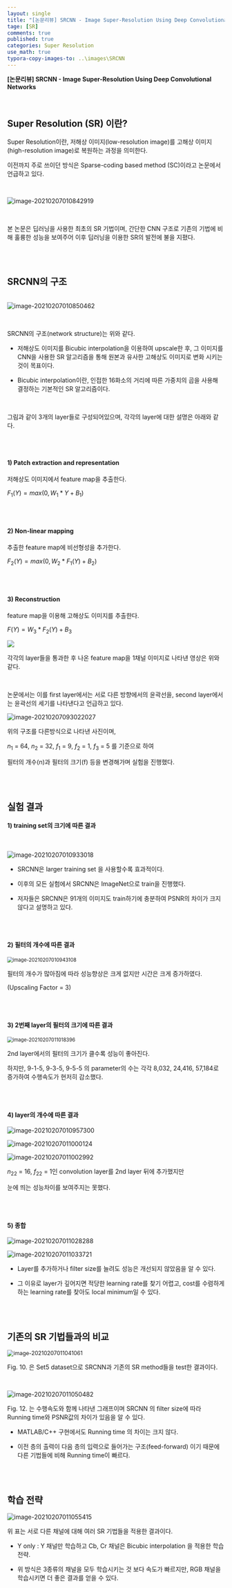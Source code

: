 ```yaml
---
layout: single
title: "[논문리뷰] SRCNN - Image Super-Resolution Using Deep Convolutional Networks"
tage: [SR]
comments: true
published: true
categories: Super Resolution
use_math: true
typora-copy-images-to: ..\images\SRCNN
---
```




**[논문리뷰] SRCNN - Image Super-Resolution Using Deep Convolutional Networks**

<br/>

## Super Resolution (SR) 이란?

Super Resolution이란, 저해상 이미지(low-resolution image)를 고해상 이미지(high-resolution image)로 복원하는 과정을 의미한다.

이전까지 주로 쓰이던 방식은 Sparse-coding based method (SC)이라고 논문에서 언급하고 있다.

<br/>

![image-20210207010842919](/images/SRCNN/image-20210207010842919.png)

<br/>

본 논문은 딥러닝을 사용한 최초의 SR 기법이며, 간단한 CNN 구조로 기존의 기법에 비해 훌륭한 성능을 보여주어 이후 딥러닝을 이용한 SR의 발전에 불을 지폈다.

<br/>

<br/>

## SRCNN의 구조

<br/>![image-20210207010850462](/images/SRCNN/image-20210207010850462.png)

<br/>

SRCNN의 구조(network structure)는 위와 같다. 

- 저해상도 이미지를 Bicubic interpolation을 이용하여 upscale한 후, 그 이미지를 CNN을 사용한 SR 알고리즘을 통해 원본과 유사한 고해상도 이미지로 변화 시키는 것이 목표이다.

  

- Bicubic interpolation이란, 인접한 16화소의 거리에 따른 가중치의 곱을 사용해 결정하는 기본적인 SR 알고리즘이다.

<br/>

그림과 같이 3개의 layer들로 구성되어있으며, 각각의 layer에 대한 설명은 아래와 같다.

<br/>

<br/>

#### 1) **Patch extraction and representation**

저해상도 이미지에서 feature map을 추출한다.

$F_1(Y) = max(0,W_1*Y+B_1)$

<br/>

<br/>


#### 2) **Non-linear mapping**

추출한 feature map에 비선형성을 추가한다.

$F_2(Y) = max(0,W_2*F_1(Y)+B_2)$

<br/>

<br/>

#### 3) **Reconstruction**

feature map을 이용해 고해상도 이미지를 추출한다.

$F(Y) = W_3*F_2(Y)+B_3$



![](/images/SRCNN/image-20210207010901807.png)



각각의 layer들을 통과한 후 나온 feature map을 1채널 이미지로 나타낸 영상은 위와 같다. 

<br/>

논문에서는 이를 first layer에서는 서로 다른 방향에서의 윤곽선을, second layer에서는 윤곽선의 세기를 나타낸다고 언급하고 있다.



![image-20210207093022027](/images/SRCNN/image-20210207093022027.png)



위의 구조를 다른방식으로 나타낸 사진이며,

$n_1$ = 64, $n_2$ = 32, $f_1$ = 9, $f_2$ = 1, $f_3$ = 5 를 기준으로 하여

필터의 개수(n)과 필터의 크기(f) 등을 변경해가며 실험을 진행했다.

<br/>

<br/>

## 실험 결과



#### 1) training set의 크기에 따른 결과

<br/>

![image-20210207010933018](/images/SRCNN/image-20210207010933018.png)



- SRCNN은 larger training set 을 사용할수록 효과적이다. 

- 이후의 모든 실험에서 SRCNN은 ImageNet으로 train을 진행했다.

- 저자들은 SRCNN은 91개의 이미지도 train하기에 충분하여 PSNR의 차이가 크지 않다고 설명하고 있다.

<br/>

<br/>

#### 2) 필터의 개수에 따른 결과



<img src="/images/SRCNN/image-20210207010943108.png" alt="image-20210207010943108" style="zoom:80%;" />



필터의 개수가 많아짐에 따라 성능향상은 크게 없지만 시간은 크게 증가하였다. 

(Upscaling Factor = 3)

<br/>

<br/>

#### 3) 2번째 layer의 필터의 크기에 따른 결과



<img src="/images/SRCNN/image-20210207011018396.png" alt="image-20210207011018396" style="zoom:80%;" />



2nd layer에서의 필터의 크기가 클수록 성능이 좋아진다.

하지만, 9-1-5, 9-3-5, 9-5-5 의 parameter의 수는 각각 8,032, 24,416, 57,184로 증가하여 수행속도가 현저히 감소했다.

<br/>

<br/>

#### 4) layer의 개수에 따른 결과



![image-20210207010957300](/images/SRCNN/image-20210207010957300.png)

![image-20210207011000124](/images/SRCNN/image-20210207011000124.png)

![image-20210207011002992](/images/SRCNN/image-20210207011002992.png)



$n_{22}$ = 16, $f_{22}$ = 1인 convolution layer를 2nd layer 뒤에 추가했지만

눈에 띄는 성능차이를 보여주지는 못했다.

<br/>

<br/>

#### 5) 종합



![image-20210207011028288](/images/SRCNN/image-20210207011028288.png)

![image-20210207011033721](/images/SRCNN/image-20210207011033721.png)



- Layer를 추가하거나 filter size를 늘려도 성능은 개선되지 않았음을 알 수 있다. 

  

- 그 이유로 layer가 깊어지면 적당한 learning rate를 찾기 어렵고, cost를 수렴하게 하는 learning rate를 찾아도 local minimum일 수 있다.

<br/>

<br/>

## 기존의 SR 기법들과의 비교

<img src="/images/SRCNN/image-20210207011041061.png" alt="image-20210207011041061" style="zoom:90%;" />



Fig. 10. 은 Set5 dataset으로 SRCNN과 기존의 SR method들을 test한 결과이다.

<br/>

![image-20210207011050482](/images/SRCNN/image-20210207011050482.png)



Fig. 12. 는 수행속도와 함께 나타낸 그래프이며 SRCNN 의 filter size에 따라 Running time와 PSNR값의 차이가 있음을 알 수 있다.



- MATLAB/C++ 구현에서도 Running time 의 차이는 크지 않다.

  

- 이전 층의 출력이 다음 층의 입력으로 들어가는 구조(feed-forward) 이기 때문에 다른 기법들에 비해 Running time이 빠르다.

<br/>

<br/>

## 학습 전략



![image-20210207011055415](/images/SRCNN/image-20210207011055415.png)



위 표는 서로 다른 채널에 대해 여러 SR 기법들을 적용한 결과이다.



- Y only : Y 채널만 학습하고 Cb, Cr 채널은 Bicubic interpolation 을 적용한 학습 전략.



- 위 방식은 3종류의 채널을 모두 학습시키는 것 보다 속도가 빠르지만, RGB 채널을 학습시키면 더 좋은 결과를 얻을 수 있다.